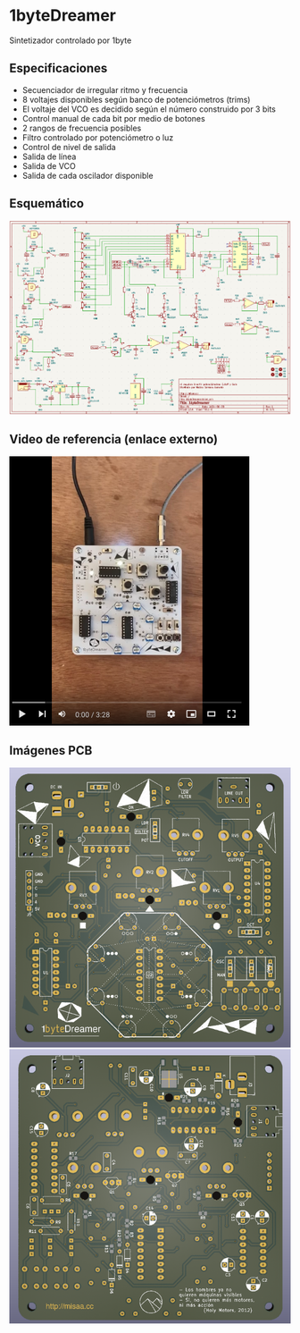 # 1byteDreamer
Sintetizador controlado por 1byte
## Especificaciones
- Secuenciador de irregular ritmo y frecuencia
- 8 voltajes disponibles según banco de potenciómetros (trims)
- El voltaje del VCO es decidido según el número construido por 3 bits
- Control manual de cada bit por medio de botones
- 2 rangos de frecuencia posibles
- Filtro controlado por potenciómetro o luz
- Control de nivel de salida
- Salida de línea
- Salida de VCO
- Salida de cada oscilador disponible
## Esquemático

[![Esquemático](sch_img.png)](https://github.com/misaaaaaa/1byteDreamer/blob/main/1byteDreamer_sch.pdf)

## Video de referencia (enlace externo)
[![Comprehensive Markdown Crash Course](video_img.png)](https://www.youtube.com/watch?v=FEa2diI2qgA)
## Imágenes PCB
![FrentePCB](1byteDreamer_front.png)
![TraseraPCB](1byteDreamer_back.png)

